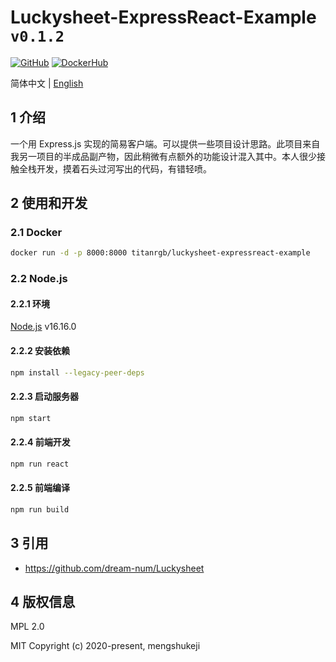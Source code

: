 # Luckysheet-ExpressReact-Example `v0.1.2`

<a href='https://github.com/TitanRGB/Luckysheet-ExpressReact-Example'><img src="https://img.shields.io/badge/-GitHub-3A3A3A?style=flat&amp;logo=GitHub&amp;logoColor=white" referrerpolicy="no-referrer" alt="GitHub"></a>
<a href='https://hub.docker.com/repository/docker/titanrgb/luckysheet-expressreact-example'><img src="https://img.shields.io/badge/-DockerHub-1c90ed?style=flat&amp;logo=Docker&amp;logoColor=white" referrerpolicy="no-referrer" alt="DockerHub"></a>

简体中文 | [English](./README.md)

## 1 介绍
一个用 Express.js 实现的简易客户端。可以提供一些项目设计思路。此项目来自我另一项目的半成品副产物，因此稍微有点额外的功能设计混入其中。本人很少接触全栈开发，摸着石头过河写出的代码，有错轻喷。

## 2 使用和开发

### 2.1 Docker

```bash
docker run -d -p 8000:8000 titanrgb/luckysheet-expressreact-example
```

### 2.2 Node.js

#### 2.2.1 环境
[Node.js](https://nodejs.org/en/) v16.16.0

#### 2.2.2 安装依赖

```bash
npm install --legacy-peer-deps
```

#### 2.2.3 启动服务器

```bash
npm start
```

#### 2.2.4 前端开发

```bash
npm run react
```

#### 2.2.5 前端编译

```bash
npm run build
```

## 3 引用

- https://github.com/dream-num/Luckysheet

## 4 版权信息

MPL 2.0

MIT Copyright (c) 2020-present, mengshukeji